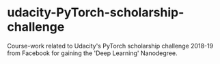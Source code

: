 # udacity-PyTorch-scholarship-challenge
Course-work related to Udacity's PyTorch scholarship challenge 2018-19 from Facebook for gaining the 'Deep Learning' Nanodegree.
